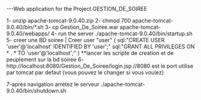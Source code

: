 ---Web application for the Project GESTION_DE_SOIREE

1- unzip apache-tomcat-9.0.40.zip
2- chmod 700 apache-tomcat-9.0.40/bin/*.sh
3- cp Gestion_De_Soiree.war apache-tomcat-9.0.40/webapps/
4- run the server ./apache-tomcat-9.0.40/bin/startup.sh
5- creer une BD soiree |
   Creer user "user" (
   sql:"CREATE USER 'user'@'localhost' IDENTIFIED BY 'user';"
   sql:"GRANT ALL PRIVILEGES ON * . * TO 'user'@'localhost';"
   )
   **lancer les scripte de creation et de peuplement sur la bd soiree
6- http://localhost:8080/Gestion_De_Soiree/login.jsp    //8080 est le port utilise par tomcat par defaut (vous pouvez le changer si vous voulez)

7-apres navigation arretez le serveur ./apache-tomcat-9.0.40/bin/shutdown.sh
